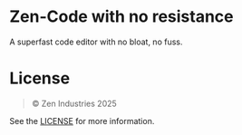 # Zen-Code with no resistance

A superfast code editor with no bloat, no fuss.

# License

> © Zen Industries 2025

See the [LICENSE](LICENSE.md) for more information.